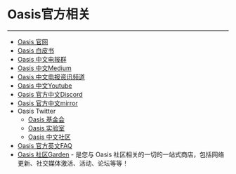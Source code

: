 # Oasis官方相关

------

- [Oasis 官网](https://oasisprotocol.org)
- [Oasis 白皮书](https://docsend.com/view/6sui2cag4p45ea45)
- [Oasis 中文电报群](https://t.me/oasisnetworkchina)
- [Oasis 中文Medium](https://medium.com/@OasisNetworkCN)
- [Oasis 中文电报资讯频道](https://t.me/OasisNetworkCN)
- [Oasis 中文Youtube](https://youtube.com/channel/UCXgSrMoUlaHFzpCe9eiQ8eA)
- [Oasis 官方中文Discord](https://discord.gg/CadYXg2ATT)
- [Oasis 官方中文mirror](https://mirror.xyz/0x05C56DB6dd123cC434374c72E88C690cE71f30eC)
- Oasis Twitter
    - [Oasis 基金会](https://twitter.com/OasisProtocol)
    - [Oasis 实验室](https://twitter.com/OasisLabs)
    - [Oasis 中文社区](https://twitter.com/OasisNetwork_CN)
- [Oasis 官方英文FAQ](https://docs.oasis.dev/general/)
- [Oasis 社区Garden](https://oasisrose.garden/) - 是您与 Oasis 社区相关的一切的一站式商店，包括网络更新、社交媒体激活、活动、论坛等等！



